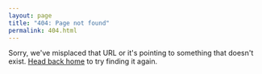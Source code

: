 ```yaml
---
layout: page
title: "404: Page not found"
permalink: 404.html
---
```


Sorry, we've misplaced that URL or it's pointing to something that doesn't exist. 
[Head back home]( {{site.baseurl}}/ ) to try finding it again.